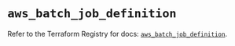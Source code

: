 # `aws_batch_job_definition`

Refer to the Terraform Registry for docs: [`aws_batch_job_definition`](https://registry.terraform.io/providers/hashicorp/aws/4.67.0/docs/resources/batch_job_definition).
